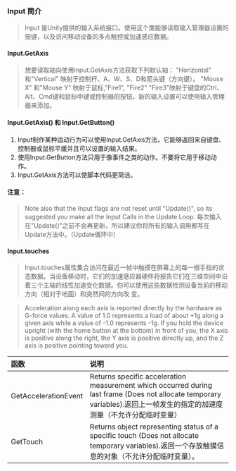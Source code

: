 ### Input 简介
> Input 是Unity提供的输入系统接口。使用这个类能够读取输入管理器设置的按键，以及访问移动设备的多点触控或加速感应数据。

#### Input.GetAxis
> 想要读取轴向使用Input.GetAxis方法获取下列默认轴： "Horizontal" 和"Vertical" 映射于控制杆、A、W、S、D和箭头键（方向键）。 "Mouse X" 和"Mouse Y" 映射于鼠标,"Fire1", "Fire2" "Fire3"映射于键盘的Ctrl、Alt、Cmd键和鼠标中键或控制器的按钮。新的输入设置可以使用输入管理器来添加。


#### Input.GetAxis() 和 Input.GetButton()
1. Input制作某种运动行为可以使用Input.GetAxis方法，它能够返回来自键盘、控制器或鼠标平缓并且可以设置的输入结果。
2. 使用Input.GetButton方法只用于像事件之类的动作。不要将它用于移动动作。
3. Input.GetAxis方法可以使脚本代码更简洁。


#### 注意：
> Note also that the Input flags are not reset until "Update()", so its suggested you make all the Input Calls in the Update Loop. 
> 每次输入在"Update()"之前不会再更新，所以建议你将所有的输入调用都写在Update方法中。（Update循环中）

#### Input.touches
> Input.touches属性集合访问在最近一帧中触摸在屏幕上的每一根手指的状态数据。当设备移动时，它们的加速感应器硬件将报告它们在三维空间中沿着三个主轴的线性加速变化数据。你可以使用这些数据检测设备当前的移动方向（相对于地面）和突然间的方向改 变。

> Acceleration along each axis is reported directly by the hardware as G-force values. A value of 1.0 represents a load of about +1g along a given axis while a value of -1.0 represents -1g. If you hold the device upright (with the home button at the bottom) in front of you, the X axis is positive along the right, the Y axis is positive directly up, and the Z axis is positive pointing toward you. 


|函数|说明|
|:--|:--|
|GetAccelerationEvent|Returns specific acceleration measurement which occurred during last frame (Does not allocate temporary variables).返回上一帧发生的指定的加速度测量（不允许分配临时变量）|
|GetTouch|Returns object representing status of a specific touch (Does not allocate temporary variables).返回一个存放触摸信息的对象（不允许分配临时变量）。 |

